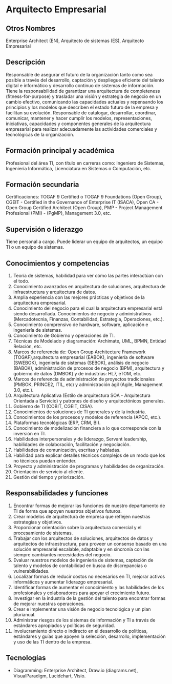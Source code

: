 # Arquitecto Empresarial

## Otros Nombres

Enterprise Architect (EN), Arquitecto de sistemas (ES), Arquitecto Empresarial

## Descripción

Responsable de asegurar el futuro de la organización tanto como sea posible a través del desarrollo, captación y despliegue eficiente del talento digital e informático y desarrollo continuo de sistemas de información. Tiene la responsabilidad de garantizar una arquitectura de completeness (fitness-for-purpose) y trasladar una visión y estrategia de negocio en un cambio efectivo, comunicando las capacidades actuales y repensando los principios y los modelos que describen el estado futuro de la empresa y facilitan su evolución. Responsable de catalogar, desarrollar, coordinar, comunicar, mantener y hacer cumplir los modelos, representaciones, iniciativas, capacidades y componentes generales de la arquitectura empresarial para realizar adecuadamente las actividades comerciales y tecnológicas de la organización.

## Formación principal y académica

Profesional del área TI, con título en carreras como: Ingeniero de Sistemas, Ingeniería Informática, Licenciatura en Sistemas o Computación, etc. 

## Formación secundaria

Certificaciones: TOGAF 9 Certified o TOGAF 9 Foundations (Open Group), CGEIT - Certified in the Governance of Enterprise IT (ISACA), Open CA - Open Group Certified Architect (Open Group), PMP - Project Management Profesional (PMI) - (PgMP), Management 3.0, etc.

## Supervisión o liderazgo

Tiene personal a cargo. Puede liderar un equipo de arquitectos, un equipo TI o un equipo de sistemas.

## Conocimientos y competencias

1.	Teoría de sistemas, habilidad para ver cómo las partes interactúan con el todo.
2.	Conocimiento avanzados en arquitectura de soluciones, arquitectura de infraestructura y arquitectura de datos.
3.	Amplia experiencia con las mejores prácticas y objetivos de la arquitectura empresarial.
4.	Conocimiento del negocio para el cual la arquitectura empresarial está siendo desarrollada. Conocimientos de negocio y administrativos (Mercadotecnia, Finanzas, Contabilidad, Estrategia, Operaciones, etc.).
5.	Conocimiento comprensivo de hardware, software, aplicación e ingeniería de sistemas.
6.	Conocimiento de Gobierno y operaciones de TI.
7.	Técnicas de Modelado y diagramación: Archimate, UML, BPMN, Entidad Relación, etc.
8.	Marcos de referencia de: Open Group Architecture Framework (TOGAF),arquitectura empresarial (EABOK), ingeniería de software (SWEBOK), ingeniería de sistemas (SEBOK), análisis de negocio (BABOK), administración de procesos de negocio (BPM), arquitectura y gobierno de datos (DMBOK) y de industrias: HL7, eTOM, etc.
9.	Marcos de referencia de administración de proyectos tradicionales (PMBOK, PRINCE2, ITIL, etc) y administración ágil (Agile, Management 3.0, etc.).
10.	Arquitectura Aplicativa (Estilo de arquitectura SOA - Arquitectura Orientada a Servicio) y patrones de diseño y arquitectónicos generales.
11.	Gobierno de TI (COBIT, CGEIT, CISA).
12.	Conocimientos de soluciones de TI generales y de la industria.
13.	Conocimientos de los procesos y modelos de referencia (APQC,  etc.).
14.	Plataformas tecnológicas (ERP, CRM, BI).
15.	Conocimiento de modelización financiera a lo que corresponde con la inversión en TI.
16.	Habilidades interpersonales y de liderazgo, Servant leadership, habilidades de colaboración, facilitación y negociación.
17.	Habilidades de comunicación, escritas y habladas.
18.	Habilidad para explicar detalles técnicos complejos de un modo que los no técnicos puedan entender.
19.	Proyecto y administración de programas y habilidades de organización.
20.	Orientación de servicio al cliente.
21.	Gestión del tiempo y priorización.

## Responsabilidades y funciones

1.	Encontrar formas de mejorar las funciones de nuestro departamento de TI de forma que apoyen nuestros objetivos futuros.
2.	Crear modelos de arquitectura de empresa que reflejen nuestras estrategias y objetivos.
3.	Proporcionar orientación sobre la arquitectura comercial y el procesamiento de sistemas.
4.	Trabajar con los arquitectos de soluciones, arquitectos de datos y arquitectos de infraestructura, para proveer un consenso basado en una solución empresarial escalable, adaptable y en sincronía con las siempre cambiantes necesidades del negocio.
5.	Evaluar nuestros modelos de ingeniería de sistemas, captación de talento y modelos de contabilidad en busca de discrepancias o vulnerabilidades.
6.	Localizar formas de reducir costos no necesarios en TI, mejorar activos informáticos y aumentar liderazgo empresarial.
7.	Identificar formas de aumentar el conocimiento y las habilidades de los profesionales y colaboradores para apoyar el crecimiento futuro.
8.	Investigar en la industria de la gestión del talento para encontrar formas de mejorar nuestras operaciones.
9.	Crear e implementar una visión de negocio tecnológica y un plan plurianual.
10.	Administrar riesgos de los sistemas de información y TI a través de estándares apropiados y políticas de seguridad.
11.	Involucramiento directo o indirecto en el desarrollo de políticas, estándares y guías que apoyen la selección, desarrollo, implementación y uso de las TI dentro de la empresa.


## Tecnologías
- Diagramming: Enterprise Architect, Draw.io (diagrams.net), VisualParadigm, Lucidchart, Visio.